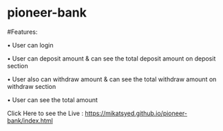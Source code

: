# pioneer-bank

#Features:

 •	User can login
 
 •	User can deposit amount & can see the total deposit amount on deposit section
 
 •	User also can withdraw amount & can see the total withdraw amount on withdraw section
 
 •	User can see the total amount

Click Here to see the Live : https://mikatsyed.github.io/pioneer-bank/index.html

